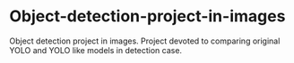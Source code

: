 # Object-detection-project-in-images
Object detection project in images. Project devoted to comparing original YOLO and YOLO like models in detection case.
